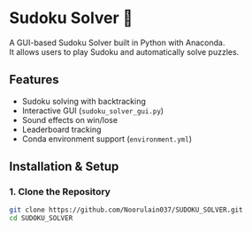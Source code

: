 # Sudoku Solver 🎲

A GUI-based Sudoku Solver built in Python with Anaconda.  
It allows users to play Sudoku and automatically solve puzzles.

## Features
- Sudoku solving with backtracking
- Interactive GUI (`sudoku_solver_gui.py`)
- Sound effects on win/lose
- Leaderboard tracking
- Conda environment support (`environment.yml`)

## Installation & Setup

### 1. Clone the Repository
```bash
git clone https://github.com/Noorulain037/SUDOKU_SOLVER.git
cd SUDOKU_SOLVER
